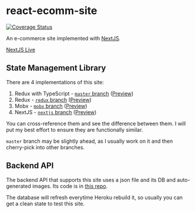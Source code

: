 # react-ecomm-site

[![Coverage Status](https://coveralls.io/repos/github/malcolm-kee/react-ecomm-site/badge.svg?branch=nextjs)](https://coveralls.io/github/malcolm-kee/react-ecomm-site?branch=nextjs)

An e-commerce site implemented with [NextJS].

[NextJS Live][nextjs-preview]

## State Management Library

There are 4 implementations of this site:

1. Redux with TypeScript - [`master` branch][master-branch] ([Preview][master-preview])
1. Redux - [`redux` branch][redux-branch] ([Preview][redux-preview])
1. Mobx - [`mobx` branch][mobx-branch] ([Preview][mobx-preview])
1. NextJS - [`nextjs` branch][nextjs-branch] ([Preview][nextjs-preview])

You can cross-reference them and see the difference between them. I will put my best effort to ensure they are functionally similar.

`master` branch may be slightly ahead, as I usually work on it and then cherry-pick into other branches.

## Backend API

The backend API that supports this site uses a json file and its DB and auto-generated images. Its code is in [this repo][backend-api-repo].

The database will refresh everytime Heroku rebuild it, so usually you can get a clean state to test this site.

[nextjs]: https://nextjs.org/
[master-branch]: https://github.com/malcolm-kee/react-ecomm-site/tree/master
[redux-branch]: https://github.com/malcolm-kee/react-ecomm-site/tree/redux
[mobx-branch]: https://github.com/malcolm-kee/react-ecomm-site/tree/mobx
[nextjs-branch]: https://github.com/malcolm-kee/react-ecomm-site/tree/nextjs
[backend-api-repo]: https://github.com/malcolm-kee/ecomm-db
[master-preview]: https://shopit.space/
[redux-preview]: https://redux.shopit.space/
[mobx-preview]: https://mobx.shopit.space/
[nextjs-preview]: https://react-ecomm-site.now.sh/
